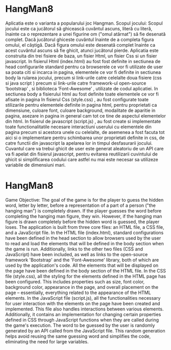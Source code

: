 # HangMan8
Aplicatia este o varianta a popularului joc Hangman.
Scopul jocului: Scopul jocului este ca jucătorul să ghicească cuvântul ascuns, literă cu literă, înainte ca o reprezentare a unei figurine om ("omul atârnat") să fie desenată complet. Dacă jucătorul ghiceste cuvântul înainte de a completa figura omului, el câștigă. Dacă figura omului este desenată complet înainte ca acest cuvântul ascuns să fie ghicit, atunci jucătorul pierde.
Aplicatia este construita din trei fisiere de baza, un fisier Html, un fisier Css si un fisier javascript. 
In fisierul Html (index.html) au fost fost definite in sectiunea de head configurarile standard pentru ca browserele ce vor fi utilizate de user sa poata citi si incarca in pagina, elementele ce vor fi definite in sectiunea body la rularea jocului, precum si link-urile catre celelalte doua fisiere  (css si java script ) precum si link-urile catre framework-ul open-source ‘bootstrap’ ,  si biblioteca ‘Font-Awesome’ ,  utilizate de codul aplicatiei.
In sectiunea body a fisierului html au fost definite toate elementele ce vor fi afisate in pagina
In fisierul Css (style.css) , au fost configurate toate stilizarile  pentru elementele definite in pagina html, pentru proprietati ca dimensiune, culoare font, culoare background, modalitate  de aparitie in pagina, asezare in pagina in general cam tot ce tine de aspectul elementelor din html.
In fisierul de javascript  (script.js) , au fost create si implementate toate functionalitatile necesare interactiuni userului cu elementele din pagina precum si acestora unele cu celelalte, de asemenea a fost facuta tot aici si o implementare pentru schimbarea unor proprietati definite in css, de catre functii din javascript la apelarea lor in timpul desfasurarii jocului.
Cuvantul care va trebui ghicit de user este generat aleatoriu de un API care va fi apelat din fisierul javascript, pentru evitarea reutilizarii cuvintului de ghicit si simplificarea codului care astfel nu mai este necesar sa utilizeze variabile de dimensiuni mari.

# HangMan8
Game Objective: The goal of the game is for the player to guess the hidden word, letter by letter, before a representation of a part of a person ("the hanging man") is completely drawn. If the player guesses the word before completing the hanging man figure, they win. However, if the hanging man figure is drawn completely before the hidden word is guessed, the player loses.
The application is built from three core files: an HTML file, a CSS file, and a JavaScript file.
In the HTML file (index.html), standard configurations have been defined in the head section to allow browsers used by the user to read and load the elements that will be defined in the body section when the game is run. Additionally, links to the other two files (CSS and JavaScript) have been included, as well as links to the open-source framework 'Bootstrap' and the 'Font-Awesome' library, both of which are used by the application's code.
All the elements that will be displayed on the page have been defined in the body section of the HTML file.
In the CSS file (style.css), all the styling for the elements defined in the HTML page has been configured. This includes properties such as size, font color, background color, appearance in the page, and overall placement on the page – essentially, everything related to the appearance of the HTML elements.
In the JavaScript file (script.js), all the functionalities necessary for user interaction with the elements on the page have been created and implemented. This file also handles interactions between various elements. Additionally, it contains an implementation for changing certain properties defined in CSS through JavaScript functions when they are called during the game's execution.
The word to be guessed by the user is randomly generated by an API called from the JavaScript file. This random generation helps avoid reusing the same guessing word and simplifies the code, eliminating the need for large variables.
